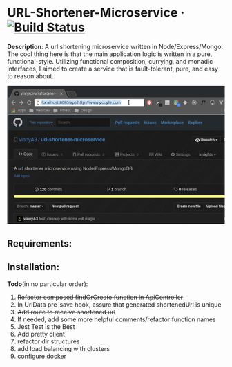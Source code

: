 URL-Shortener-Microservice &middot; [![Build
Status](https://travis-ci.org/vinnyA3/url-shortener-microservice.svg?branch=master)](https://travis-ci.org/vinnyA3/url-shortener-microservice)
==========================

**Description**: A url shortening microservice written in Node/Express/Mongo.
The cool thing here is that the main application logic is written in a pure,
functional-style. Utilizing functional composition, currying, and monadic interfaces,
I aimed to create a service that is fault-tolerant, pure, and easy to reason about.

![recording of minimal app functionality](https://raw.githubusercontent.com/vinnya3/url-shortener-microservice/master/screenshots/app-2.gif)

**Requirements**:
-----------------

**Installation**:
-----------------

**Todo**(in no particular order):
1. ~~Refactor composed findOrCreate function in ApiController~~
2. In UrlData pre-save hook, assure that generated shortenedUrl is unique
3. ~~Add route to receive shortened url~~
4. If needed, add some more helpful comments/refactor function names
5. Jest Test is the Best
6. Add pretty client
7. refactor dir structures
8. add load balancing with clusters
0. configure docker
